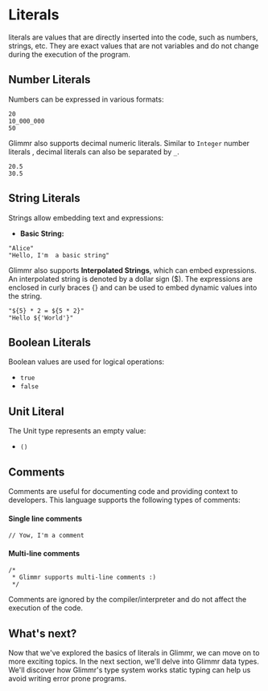 # Literals

literals are values that are directly inserted into the code, such as numbers, strings, etc. They are exact values that are not variables and do not change during the execution of the program.
## Number Literals

Numbers can be expressed in various formats:

```glimmr
20
10_000_000
50
```

Glimmr also supports decimal numeric literals. Similar to `Integer` number literals , decimal literals can also be separated by `_`.


```glimmr
20.5
30.5
```

## String Literals

Strings allow embedding text and expressions:

- **Basic String:** 

```glimmr
"Alice"
"Hello, I'm  a basic string"
```

Glimmr also supports **Interpolated Strings**, which can embed expressions. An interpolated string is denoted by a dollar sign ($). The expressions are enclosed in curly braces {} and can be used to embed dynamic values into the string.

```glimmr
"${5} * 2 = ${5 * 2}"
"Hello ${'World'}"
```

## Boolean Literals

Boolean values are used for logical operations:

- `true`
- `false`

## Unit Literal

The Unit type represents an empty value:

- `()`

## Comments

Comments are useful for documenting code and providing context to developers. This language supports the following types of comments:

#### Single line comments

```glimmr
// Yow, I'm a comment
```

#### Multi-line comments

```glimmr
/* 
 * Glimmr supports multi-line comments :)
 */
```

Comments are ignored by the compiler/interpreter and do not affect the execution of the code.

## What's next?
Now that we've explored the basics of literals in Glimmr, we can move on to more exciting topics. In the next section, we'll delve into Glimmr data types. We'll discover how Glimmr's type system works static typing can help us avoid writing error prone programs. 